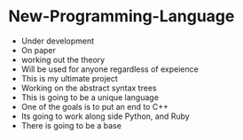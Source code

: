 # New-Programming-Language
- Under development
- On paper 
- working out the theory
- Will be used for anyone regardless of expeience
- This is my ultimate project
- Working on the abstract syntax trees
- This is going to be a unique language
- One of the goals is to put an end to C++
- Its going to work along side Python, and Ruby
- There is going to be a base

